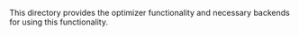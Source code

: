 This directory provides the optimizer functionality and necessary backends for using this functionality.


